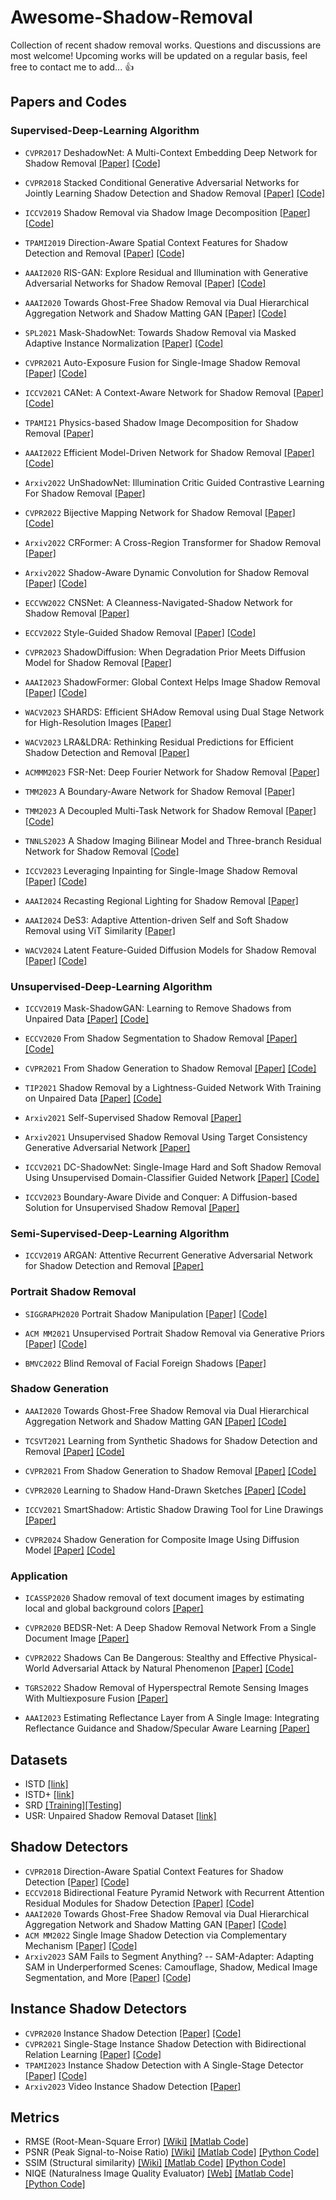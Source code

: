 # Awesome-Shadow-Removal
Collection of recent shadow removal works. Questions and discussions are most welcome! Upcoming works will be updated on a regular basis, feel free to contact me to add... :thumbsup:

## Papers and Codes

### Supervised-Deep-Learning Algorithm 

* `CVPR2017` DeshadowNet: A Multi-Context Embedding Deep Network for Shadow Removal [[Paper]](https://openaccess.thecvf.com/content_cvpr_2017/papers/Qu_DeshadowNet_A_Multi-Context_CVPR_2017_paper.pdf) [[Code]](https://github.com/zylix666/DeshadowNet)

* `CVPR2018` Stacked Conditional Generative Adversarial Networks for Jointly Learning Shadow Detection and Shadow Removal [[Paper]](https://arxiv.org/pdf/1712.02478v1.pdf) [[Code]](https://github.com/IsHYuhi/ST-CGAN_Stacked_Conditional_Generative_Adversarial_Networks)

* `ICCV2019` Shadow Removal via Shadow Image Decomposition [[Paper]](https://openaccess.thecvf.com/content_ICCV_2019/papers/Le_Shadow_Removal_via_Shadow_Image_Decomposition_ICCV_2019_paper.pdf) [[Code]](https://github.com/cvlab-stonybrook/SID)

* `TPAMI2019` Direction-Aware Spatial Context Features for Shadow Detection and Removal [[Paper]](https://arxiv.org/pdf/1805.04635.pdf) [[Code]](https://github.com/xw-hu/DSC)

* `AAAI2020` RIS-GAN: Explore Residual and Illumination with Generative Adversarial Networks for Shadow Removal [[Paper]](http://www.chengjianglong.com/publications/RISGAN_AAAI.pdf) [[Code]](https://github.com/zhling2020/RIS-GAN)

* `AAAI2020` Towards Ghost-Free Shadow Removal via Dual Hierarchical Aggregation Network and Shadow Matting GAN [[Paper]](https://ojs.aaai.org/index.php/AAAI/article/view/6695) [[Code]](https://github.com/vinthony/ghost-free-shadow-removal)

* `SPL2021` Mask-ShadowNet: Towards Shadow Removal via Masked Adaptive Instance Normalization [[Paper]](https://ieeexplore.ieee.org/document/9408351) [[Code]](https://github.com/penguinbing/Mask-ShadowNet)

* `CVPR2021` Auto-Exposure Fusion for Single-Image Shadow Removal [[Paper]](https://openaccess.thecvf.com/content/CVPR2021/html/Fu_Auto-Exposure_Fusion_for_Single-Image_Shadow_Removal_CVPR_2021_paper.html) [[Code]](https://github.com/tsingqguo/exposure-fusion-shadow-removal)

* `ICCV2021` CANet: A Context-Aware Network for Shadow Removal [[Paper]](https://arxiv.org/pdf/2108.09894.pdf) [[Code]](https://github.com/Zipei-Chen/CANet)

* `TPAMI21` Physics-based Shadow Image Decomposition for Shadow Removal [[Paper]](https://arxiv.org/pdf/2012.13018.pdf)

* `AAAI2022` Efficient Model-Driven Network for Shadow Removal [[Paper]](https://ojs.aaai.org/index.php/AAAI/article/view/20276) [[Code]](https://github.com/zhuyr97/AAAI2022_Unfolding_Network_Shadow_Removal)

* `Arxiv2022` UnShadowNet: Illumination Critic Guided Contrastive Learning For Shadow Removal [[Paper]](https://arxiv.org/pdf/2203.15441v1.pdf)
* `CVPR2022` Bijective Mapping Network for Shadow Removal [[Paper]](https://openaccess.thecvf.com/content/CVPR2022/papers/Zhu_Bijective_Mapping_Network_for_Shadow_Removal_CVPR_2022_paper.pdf) [[Code]]( https://github.com/KevinJ-Huang/BMNet)
* `Arxiv2022` CRFormer: A Cross-Region Transformer for Shadow Removal [[Paper]](https://arxiv.org/pdf/2207.01600.pdf)  
* `Arxiv2022` Shadow-Aware Dynamic Convolution for Shadow Removal [[Paper]](https://arxiv.org/pdf/2205.04908.pdf) [[Code]]( https://github.com/xuyimin0926/SADC) 
* `ECCVW2022` CNSNet: A Cleanness-Navigated-Shadow Network for Shadow Removal [[Paper]](https://arxiv.org/pdf/2209.02174.pdf) 
* `ECCV2022` Style-Guided Shadow Removal [[Paper]](https://www.ecva.net/papers/eccv_2022/papers_ECCV/papers/136790353.pdf) [[Code]](https://github.com/jinwan1994/SG-ShadowNet)
* `CVPR2023` ShadowDiffusion: When Degradation Prior Meets Diffusion Model for Shadow Removal [[Paper]](https://arxiv.org/pdf/2212.04711.pdf)
* `AAAI2023` ShadowFormer: Global Context Helps Image Shadow Removal [[Paper]](https://arxiv.org/pdf/2302.01650.pdf) [[Code]](https://github.com/GuoLanqing/ShadowFormer)
* `WACV2023` SHARDS: Efficient SHAdow Removal using Dual Stage Network for
High-Resolution Images [[Paper]](https://openaccess.thecvf.com/content/WACV2023/papers/Sen_SHARDS_Efficient_Shadow_Removal_Using_Dual_Stage_Network_for_High-Resolution_WACV_2023_paper.pdf)

* `WACV2023` LRA&LDRA: Rethinking Residual Predictions for Efficient Shadow Detection
and Removal [[Paper]](https://openaccess.thecvf.com/content/WACV2023/papers/Yucel_LRALDRA_Rethinking_Residual_Predictions_for_Efficient_Shadow_Detection_and_Removal_WACV_2023_paper.pdf)

* `ACMMM2023` FSR-Net: Deep Fourier Network for Shadow Removal [[Paper]](https://dl.acm.org/doi/10.1145/3581783.3612359)

* `TMM2023` A Boundary-Aware Network for Shadow Removal [[Paper]](https://ieeexplore.ieee.org.remotexs.ntu.edu.sg/abstract/document/9918057)

* `TMM2023` A Decoupled Multi-Task Network for Shadow Removal [[Paper]](https://ieeexplore.ieee.org.remotexs.ntu.edu.sg/abstract/document/10058544) [[Code]](https://github.com/nachifur/DMTN)

* `TNNLS2023` A Shadow Imaging Bilinear Model and Three-branch Residual Network for Shadow Removal [[Code]](https://github.com/nachifur/TBRNet)

* `ICCV2023` Leveraging Inpainting for Single-Image Shadow Removal [[Paper]](https://www.google.com.hk/url?sa=t&rct=j&q=&esrc=s&source=web&cd=&ved=2ahUKEwj3_s7gjeyEAxVV7zgGHUU3BewQFnoECBMQAQ&url=https%3A%2F%2Fopenaccess.thecvf.com%2Fcontent%2FICCV2023%2Fpapers%2FLi_Leveraging_Inpainting_for_Single-Image_Shadow_Removal_ICCV_2023_paper.pdf&usg=AOvVaw1FFfPxI0SlYMJIxSRJLfw4&opi=89978449) [[Code]](https://github.com/tsingqguo/inpaint4shadow)

* `AAAI2024` Recasting Regional Lighting for Shadow Removal [[Paper]](https://arxiv.org/pdf/2402.00341.pdf)

* `AAAI2024` DeS3: Adaptive Attention-driven Self and Soft Shadow Removal using ViT Similarity [[Paper]](https://arxiv.org/abs/2211.08089)

* `WACV2024` Latent Feature-Guided Diffusion Models for Shadow Removal [[Paper]](https://openaccess.thecvf.com/content/WACV2024/papers/Mei_Latent_Feature-Guided_Diffusion_Models_for_Shadow_Removal_WACV_2024_paper.pdf) [[Code]](https://github.com/MKFMIKU/Instance-Shadow-Diffusion)


### Unsupervised-Deep-Learning Algorithm

* `ICCV2019` Mask-ShadowGAN: Learning to Remove Shadows from Unpaired Data [[Paper]](https://arxiv.org/abs/1903.10683) [[Code]](https://github.com/xw-hu/Mask-ShadowGAN)

* `ECCV2020` From Shadow Segmentation to Shadow Removal [[Paper]](https://arxiv.org/pdf/2008.00267.pdf) [[Code]](https://github.com/lmhieu612/FSS2SR)

* `CVPR2021` From Shadow Generation to Shadow Removal [[Paper]](https://arxiv.org/pdf/2103.12997v1.pdf) [[Code]](https://github.com/hhqweasd/G2R-ShadowNet)

* `TIP2021` Shadow Removal by a Lightness-Guided Network With Training on Unpaired Data [[Paper]](https://ieeexplore.ieee.org/abstract/document/9318562) [[Code]](https://github.com/hhqweasd/LG-ShadowNet)

* `Arxiv2021` Self-Supervised Shadow Removal [[Paper]](https://arxiv.org/pdf/2010.11619.pdf)

* `Arxiv2021` Unsupervised Shadow Removal Using Target Consistency Generative Adversarial Network [[Paper]](https://arxiv.org/abs/2010.01291)

* `ICCV2021` DC-ShadowNet: Single-Image Hard and Soft Shadow Removal Using Unsupervised Domain-Classifier Guided Network [[Paper]](https://openaccess.thecvf.com/content/ICCV2021/papers/Jin_DC-ShadowNet_Single-Image_Hard_and_Soft_Shadow_Removal_Using_Unsupervised_Domain-Classifier_ICCV_2021_paper.pdf) [[Code]](https://github.com/jinyeying/DC-ShadowNet-Hard-and-Soft-Shadow-Removal)

* `ICCV2023` Boundary-Aware Divide and Conquer: A Diffusion-based Solution for Unsupervised Shadow Removal [[Paper]](http://openaccess.thecvf.com/content/ICCV2023/papers/Guo_Boundary-Aware_Divide_and_Conquer_A_Diffusion-Based_Solution_for_Unsupervised_Shadow_ICCV_2023_paper.pdf)

### Semi-Supervised-Deep-Learning Algorithm
* `ICCV2019` ARGAN: Attentive Recurrent Generative Adversarial Network for Shadow
Detection and Removal [[Paper]](https://openaccess.thecvf.com/content_ICCV_2019/papers/Ding_ARGAN_Attentive_Recurrent_Generative_Adversarial_Network_for_Shadow_Detection_and_ICCV_2019_paper.pdf)

### Portrait Shadow Removal

* `SIGGRAPH2020` Portrait Shadow Manipulation [[Paper]](https://arxiv.org/abs/2005.08925) [[Code]](https://github.com/google/portrait-shadow-manipulation)

* `ACM MM2021` Unsupervised Portrait Shadow Removal via Generative Priors [[Paper]](https://arxiv.org/pdf/2108.03466.pdf) [[Code]](https://github.com/YingqingHe/Shadow-Removal-via-Generative-Priors)

* `BMVC2022` 
Blind Removal of Facial Foreign Shadows  [[Paper]](http://cvlab.cse.msu.edu/pdfs/Liu_Hou_Huang_Ren_Liu_BMVC2022.pdf)



### Shadow Generation

* `AAAI2020` Towards Ghost-Free Shadow Removal via Dual Hierarchical Aggregation Network and Shadow Matting GAN [[Paper]](https://ojs.aaai.org/index.php/AAAI/article/view/6695) [[Code]](https://github.com/vinthony/ghost-free-shadow-removal)

* `TCSVT2021` Learning from Synthetic Shadows for Shadow Detection and Removal [[Paper]](https://arxiv.org/abs/2101.01713) [[Code]](https://github.com/naoto0804/SynShadow)

* `CVPR2021` From Shadow Generation to Shadow Removal [[Paper]](https://arxiv.org/pdf/2103.12997v1.pdf) [[Code]](https://github.com/hhqweasd/G2R-ShadowNet)

* `CVPR2020` Learning to Shadow Hand-Drawn Sketches [[Paper]](https://openaccess.thecvf.com/content_CVPR_2020/papers/Zheng_Learning_to_Shadow_Hand-Drawn_Sketches_CVPR_2020_paper.pdf) [[Code]](https://cal.cs.umbc.edu/Papers/Zheng-2020-Shade/index.html)

* `ICCV2021` SmartShadow: Artistic Shadow Drawing Tool for Line Drawings [[Paper]](https://openaccess.thecvf.com/content/ICCV2021/papers/Zhang_SmartShadow_Artistic_Shadow_Drawing_Tool_for_Line_Drawings_ICCV_2021_paper.pdf)

* `CVPR2024` Shadow Generation for Composite Image Using Diffusion Model [[Paper]](https://arxiv.org/abs/2104.10338) [[Code]](https://github.com/bcmi/Object-Shadow-Generation-Dataset-DESOBAv2)

### Application

* `ICASSP2020` Shadow removal of text document images by estimating local and global background colors [[Paper]](https://ieeexplore.ieee.org/document/9053378)

* `CVPR2020` BEDSR-Net: A Deep Shadow Removal Network From a Single Document Image [[Paper]](https://openaccess.thecvf.com/content_CVPR_2020/html/Lin_BEDSR-Net_A_Deep_Shadow_Removal_Network_From_a_Single_Document_CVPR_2020_paper.html)

* `CVPR2022` Shadows Can Be Dangerous: Stealthy and Effective Physical-World Adversarial Attack by Natural Phenomenon [[Paper]](https://arxiv.org/pdf/2203.03818.pdf) [[Code]](https://github.com/hncszyq/ShadowAttack)

* `TGRS2022` Shadow Removal of Hyperspectral Remote Sensing Images With Multiexposure Fusion [[Paper]](https://ieeexplore.ieee.org/abstract/document/9874905)

* `AAAI2023` Estimating Reflectance Layer from A Single Image: Integrating Reflectance Guidance and Shadow/Specular Aware Learning [[Paper]](https://arxiv.org/pdf/2211.14751.pdf)




## Datasets

* ISTD [[link]](https://github.com/DeepInsight-PCALab/ST-CGAN)  
* ISTD+ [[link]](https://github.com/cvlab-stonybrook/SID)
* SRD [[Training]](https://drive.google.com/file/d/1W8vBRJYDG9imMgr9I2XaA13tlFIEHOjS/view)[[Testing]](https://drive.google.com/file/d/1GTi4BmQ0SJ7diDMmf-b7x2VismmXtfTo/view)
* USR: Unpaired Shadow Removal Dataset [[link]](https://drive.google.com/file/d/1PPAX0W4eyfn1cUrb2aBefnbrmhB1htoJ/view)

<!-- > (Detected Masks of the ISTD/ISTD+ dataset [[download]](https://drive.google.com/drive/folders/1-LLZ_gIc4_nCgA6GMISILmkrE_iLeQgx?usp=sharing)  from [[paper]](https://github.com/zhuyr97/SDCM).  ) -->

## Shadow Detectors

* `CVPR2018` Direction-Aware Spatial Context Features for Shadow Detection [[Paper]](https://openaccess.thecvf.com/content_cvpr_2018/papers/Hu_Direction-Aware_Spatial_Context_CVPR_2018_paper.pdf) [[Code]](https://github.com/xw-hu/DSC)
* `ECCV2018` Bidirectional Feature Pyramid Network with Recurrent Attention Residual Modules for Shadow Detection [[Paper]](https://openaccess.thecvf.com/content_ECCV_2018/papers/Lei_Zhu_Bi-directional_Feature_Pyramid_ECCV_2018_paper.pdf) [[Code]](https://github.com/zijundeng/BDRAR)
* `AAAI2020` Towards Ghost-Free Shadow Removal via Dual Hierarchical Aggregation Network and Shadow Matting GAN [[Paper]](https://ojs.aaai.org/index.php/AAAI/article/view/6695) [[Code]](https://github.com/vinthony/ghost-free-shadow-removal)
* `ACM MM2022` Single Image Shadow Detection via Complementary Mechanism [[Paper]](https://xueyangfu.github.io/paper/2022/ACMMM/Shadow-Detection.pdf) [[Code]](https://github.com/zhuyr97/SDCM)
* `Arxiv2023` SAM Fails to Segment Anything? -- SAM-Adapter: Adapting SAM in Underperformed Scenes: Camouflage, Shadow, Medical Image Segmentation, and More [[Paper]](https://arxiv.org/abs/2304.09148) [[Code]](https://github.com/tianrun-chen/SAM-Adapter-PyTorch)

## Instance Shadow Detectors

* `CVPR2020` Instance Shadow Detection [[Paper]](https://openaccess.thecvf.com/content_CVPR_2020/papers/Wang_Instance_Shadow_Detection_CVPR_2020_paper.pdf) [[Code]](https://github.com/stevewongv/InstanceShadowDetection)
* `CVPR2021` Single-Stage Instance Shadow Detection with Bidirectional Relation Learning [[Paper]](https://openaccess.thecvf.com/content/CVPR2021/papers/Wang_Single-Stage_Instance_Shadow_Detection_With_Bidirectional_Relation_Learning_CVPR_2021_paper.pdf) [[Code]](https://github.com/stevewongv/SSIS)
* `TPAMI2023` Instance Shadow Detection with A Single-Stage Detector [[Paper]](https://arxiv.org/abs/2207.04614) [[Code]](https://github.com/stevewongv/SSIS)
* `Arxiv2023` Video Instance Shadow Detection [[Paper]](https://arxiv.org/abs/2211.12827)

## Metrics

 * RMSE (Root-Mean-Square Error) [[Wiki]](https://en.wikipedia.org/wiki/Root-mean-square_deviation) [[Matlab Code]](https://www.mathworks.com/matlabcentral/fileexchange/21383-rmse) 
 * PSNR (Peak Signal-to-Noise Ratio) [[Wiki]](https://en.wikipedia.org/wiki/Peak_signal-to-noise_ratio) [[Matlab Code]](https://www.mathworks.com/help/images/ref/psnr.html) [[Python Code]](https://github.com/aizvorski/video-quality)
 * SSIM (Structural similarity) [[Wiki]](https://en.wikipedia.org/wiki/Structural_similarity) [[Matlab Code]](http://www.cns.nyu.edu/~lcv/ssim/ssim_index.m) [[Python Code]](https://github.com/aizvorski/video-quality/blob/master/ssim.py)
 * NIQE (Naturalness Image Quality Evaluator) [[Web]](http://live.ece.utexas.edu/research/Quality/nrqa.htm) [[Matlab Code]](http://live.ece.utexas.edu/research/Quality/nrqa.htm) [[Python Code]](https://github.com/aizvorski/video-quality/blob/master/niqe.py)
